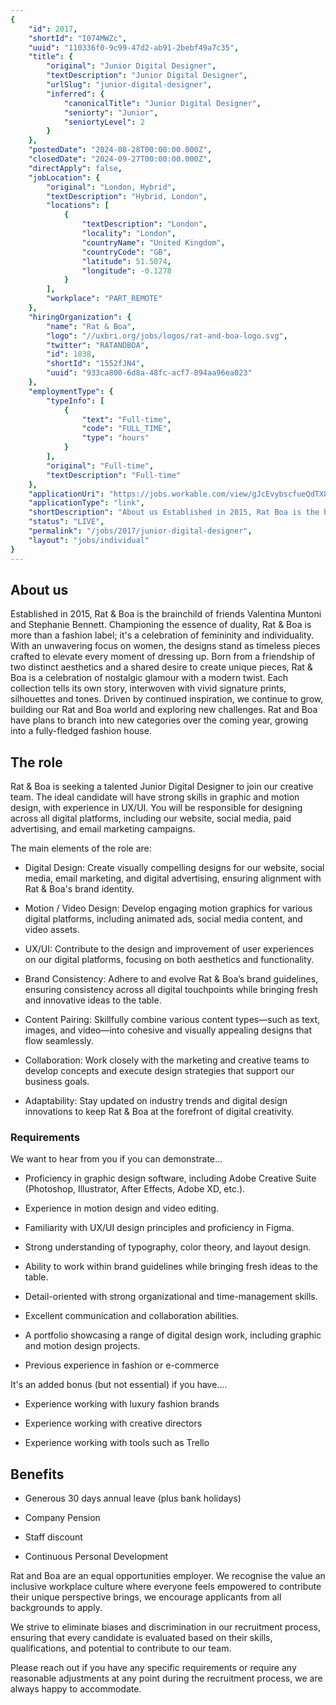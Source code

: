 ```yaml
---
{
	"id": 2017,
	"shortId": "I074MWZc",
	"uuid": "110336f0-9c99-47d2-ab91-2bebf49a7c35",
	"title": {
		"original": "Junior Digital Designer",
		"textDescription": "Junior Digital Designer",
		"urlSlug": "junior-digital-designer",
		"inferred": {
			"canonicalTitle": "Junior Digital Designer",
			"seniorty": "Junior",
			"seniortyLevel": 2
		}
	},
	"postedDate": "2024-08-28T00:00:00.000Z",
	"closedDate": "2024-09-27T00:00:00.000Z",
	"directApply": false,
	"jobLocation": {
		"original": "London, Hybrid",
		"textDescription": "Hybrid, London",
		"locations": [
			{
				"textDescription": "London",
				"locality": "London",
				"countryName": "United Kingdom",
				"countryCode": "GB",
				"latitude": 51.5074,
				"longitude": -0.1278
			}
		],
		"workplace": "PART_REMOTE"
	},
	"hiringOrganization": {
		"name": "Rat & Boa",
		"logo": "//uxbri.org/jobs/logos/rat-and-boa-logo.svg",
		"twitter": "RATANDBOA",
		"id": 1038,
		"shortId": "1552fJN4",
		"uuid": "933ca800-6d8a-48fc-acf7-894aa96ea023"
	},
	"employmentType": {
		"typeInfo": [
			{
				"text": "Full-time",
				"code": "FULL_TIME",
				"type": "hours"
			}
		],
		"original": "Full-time",
		"textDescription": "Full-time"
	},
	"applicationUri": "https://jobs.workable.com/view/gJcEvybscfueQdTX8Ykb4T/hybrid-junior-digital-designer-in-london-at-rat-%26-boa",
	"applicationType": "link",
	"shortDescription": "About us Established in 2015, Rat Boa is the brainchild of friends Valentina Muntoni and Stephanie Bennett. Championing the essence of duality, Rat Boa is more than a fashion label; it's' a",
	"status": "LIVE",
	"permalink": "/jobs/2017/junior-digital-designer",
	"layout": "jobs/individual"
}
---
```

<h2>About us</h2><p>Established in 2015, Rat &amp; Boa is the brainchild of friends Valentina Muntoni and Stephanie Bennett. Championing the essence of duality, Rat &amp; Boa is more than a fashion label; it's a celebration of femininity and individuality. With an unwavering focus on women, the designs stand as timeless pieces crafted to elevate every moment of dressing up. Born from a friendship of two distinct aesthetics and a shared desire to create unique pieces, Rat &amp; Boa is a celebration of nostalgic glamour with a modern twist. Each collection tells its own story, interwoven with vivid signature prints, silhouettes and tones. Driven by continued inspiration, we continue to grow, building our Rat and Boa world and exploring new challenges. Rat and Boa have plans to branch into new categories over the coming year, growing into a fully-fledged fashion house.</p><h2>The role</h2><p>Rat &amp; Boa is seeking a talented Junior Digital Designer to join our creative team. The ideal candidate will have strong skills in graphic and motion design, with experience in UX/UI. You will be responsible for designing across all digital platforms, including our website, social media, paid advertising, and email marketing campaigns.&nbsp;</p><p>The main elements of the role are:</p><ul><li><p>Digital Design: Create visually compelling designs for our website, social media, email marketing, and digital advertising, ensuring alignment with Rat &amp; Boa's brand identity.</p></li><li><p>Motion / Video Design: Develop engaging motion graphics for various digital platforms, including animated ads, social media content, and video assets.&nbsp;</p></li><li><p>UX/UI: Contribute to the design and improvement of user experiences on our digital platforms, focusing on both aesthetics and functionality.</p></li><li><p>Brand Consistency: Adhere to and evolve Rat &amp; Boa’s brand guidelines, ensuring consistency across all digital touchpoints while bringing fresh and innovative ideas to the table.</p></li><li><p>Content Pairing: Skillfully combine various content types—such as text, images, and video—into cohesive and visually appealing designs that flow seamlessly.</p></li><li><p>Collaboration: Work closely with the marketing and creative teams to develop concepts and execute design strategies that support our business goals.</p></li><li><p>Adaptability: Stay updated on industry trends and digital design innovations to keep Rat &amp; Boa at the forefront of digital creativity.</p></li></ul><h3>Requirements</h3><p>We want to hear from you if you can demonstrate…</p><ul><li><p>Proficiency in graphic design software, including Adobe Creative Suite (Photoshop, Illustrator, After Effects, Adobe XD, etc.).</p></li><li><p>Experience in motion design and video editing.</p></li><li><p>Familiarity with UX/UI design principles and proficiency in Figma.</p></li><li><p>Strong understanding of typography, color theory, and layout design.</p></li><li><p>Ability to work within brand guidelines while bringing fresh ideas to the table.</p></li><li><p>Detail-oriented with strong organizational and time-management skills.</p></li><li><p>Excellent communication and collaboration abilities.</p></li><li><p>A portfolio showcasing a range of digital design work, including graphic and motion design projects.</p></li><li><p>Previous experience in fashion or e-commerce</p></li></ul><p>It's an added bonus (but not essential) if you have....</p><ul><li><p>Experience working with luxury fashion brands</p></li><li><p>Experience working with creative directors</p></li><li><p>Experience working with tools such as Trello</p></li></ul><h2><strong>Benefits</strong></h2><ul><li><p>Generous 30 days annual leave (plus bank holidays)</p></li><li><p>Company Pension</p></li><li><p>Staff discount&nbsp;</p></li><li><p>Continuous Personal Development&nbsp;&nbsp;&nbsp;&nbsp;&nbsp;</p></li></ul><p>Rat and Boa are an equal opportunities employer. We recognise the value an inclusive workplace culture where everyone feels empowered to contribute their unique perspective brings, we encourage applicants from all backgrounds to apply.&nbsp;</p><p>We strive to eliminate biases and discrimination in our recruitment process, ensuring that every candidate is evaluated based on their skills, qualifications, and potential to contribute to our team.&nbsp;&nbsp;&nbsp;&nbsp;&nbsp;&nbsp;</p><p>Please reach out if you have any specific requirements or require any reasonable adjustments at any point during the recruitment process, we are always happy to accommodate.</p>
